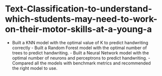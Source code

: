 # Text-Classification-to-understand-which-students-may-need-to-work-on-their-motor-skills-at-a-young-a
- Built a KNN model with the optimal value of K to predict handwriting correctly - Built a Random Forest model with the optimal number of trees to predict handwriting. - Built a Neural Network model with the optimal number of neurons and perceptrons to predict handwriting. - Compared all the models with benchmark metrics and recommended the right model to use.
